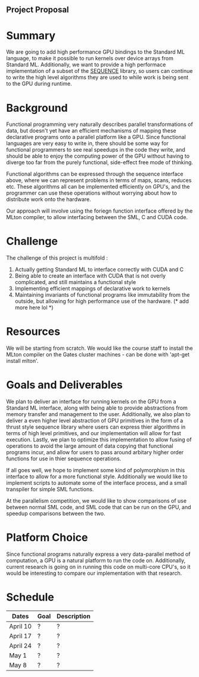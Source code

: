 ## Project Proposal

# Summary
We are going to add high performance GPU bindings to the Standard ML language, to make it possible to run kernels over
device arrays from Standard ML. Additionally, we want to provide a high performace implementation of a subset of the
[SEQUENCE](http://www.cs.cmu.edu/~15210/docs/sig/sequence/SEQUENCE.html) library, so users can continue to write the high 
level algorithms they are used to while work is being sent to the GPU during runtime.

# Background
Functional programming very naturally describes parallel transformations of data, but doesn't yet have an efficient mechanisms
of mapping these declarative programs onto a parallel platform like a GPU. Since functional languages are very easy to write in, 
there should be some way for functional programmers to see real speedups in the code they write, and should be able to enjoy the 
computing power of the GPU without having to diverge too far from the purely functional, side-effect free mode of thinking. 

Functional algorithms can be expressed through the sequence interface above, where we can represent problems in terms of 
maps, scans, reduces etc. These algorithms all can be implemented efficiently on GPU's, and the programmer can use these
operations without worrying about how to distribute work onto the hardware. 

Our approach will involve using the foriegn function interface offered by the MLton compiler, to allow interfacing between
the SML, C and CUDA code. 

# Challenge
The challenge of this project is multifold : 
1. Actually getting Standard ML to interface correctly with CUDA and C
2. Being able to create an interface with CUDA that is not overly complicated, and still maintains a functional style
3. Implementing efficient mappings of declarative work to kernels
4. Maintaining invariants of functional programs like immutability from the outside, but allowing for high performance
   use of the hardware.
(* add more here lol *)

# Resources
We will be starting from scratch. We would like the course staff to install the MLton compiler on the Gates cluster machines - 
can be done with 'apt-get install mlton'.

# Goals and Deliverables
We plan to deliver an interface for running kernels on the GPU from a Standard ML interface, along with being able to provide
abstractions from memory transfer and management to the user. Additionally, we also plan to deliver a even higher level abstraction
of GPU primitives in the form of a thrust style sequence library where users can express thier algorithms in terms of high level
primitives, and our implementation will allow for fast execution. Lastly, we plan to optimize this implementation to allow 
fusing of operations to avoid the large amount of data copying that functional programs incur, and allow for users to pass around
arbitary higher order functions for use in thier sequence operations. 

If all goes well, we hope to implement some kind of polymorphism in this interface to allow for a more functional style. Additionally
we would like to implement scripts to automate some of the interface process, and a small transpiler for simple SML functions. 

At the parallelism competition, we would like to show comparisons of use between normal SML code, and SML code that can be run
on the GPU, and speedup comparisons between the two. 

# Platform Choice
Since functional programs naturally express a very data-parallel method of computation, a GPU is a natural platform to 
run the code on. Additionally, current research is going on in running this code on multi-core CPU's, so it would be interesting
to compare our implementation with that research. 

# Schedule
Dates | Goal | Description
--- | --- | --- 
April 10 | ? | ?
April 17 | ? | ? 
April 24 | ? | ?
May 1 | ? | ? 
May 8 | ? | ?

